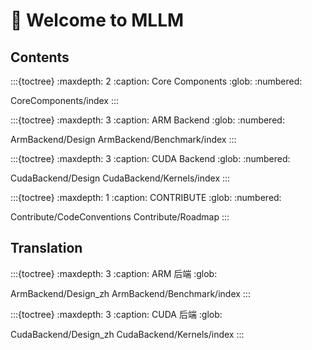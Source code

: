 # 👋 Welcome to MLLM

## Contents

:::{toctree}
:maxdepth: 2
:caption: Core Components
:glob:
:numbered:

CoreComponents/index
:::

:::{toctree}
:maxdepth: 3
:caption: ARM Backend
:glob:
:numbered:

ArmBackend/Design
ArmBackend/Benchmark/index
:::

:::{toctree}
:maxdepth: 3
:caption: CUDA Backend
:glob:
:numbered:

CudaBackend/Design
CudaBackend/Kernels/index
:::

:::{toctree}
:maxdepth: 1
:caption: CONTRIBUTE
:glob:
:numbered:

Contribute/CodeConventions
Contribute/Roadmap
:::

## Translation

:::{toctree}
:maxdepth: 3
:caption: ARM 后端
:glob:

ArmBackend/Design_zh
ArmBackend/Benchmark/index
:::

:::{toctree}
:maxdepth: 3
:caption: CUDA 后端
:glob:

CudaBackend/Design_zh
CudaBackend/Kernels/index
:::